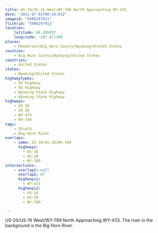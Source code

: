 ```yaml
---
title: US-20/US-16 West/WY-789 North Approaching WY-433
date: "2011-07-03T08:10:01Z"
imageid: "5906297911"
flickrid: "5906297911"
location:
    latitude: 44.265937
    longitude: -107.971109
places:
    - Manderson|Big Horn County|Wyoming|United States
counties:
    - Big Horn County|Wyoming|United States
countries:
    - United States
states:
    - Wyoming|United States
highwaytypes:
    - US Highway
    - US Highway
    - Wyoming State Highway
    - Wyoming State Highway
highways:
    - US-16
    - US-20
    - WY-433
    - WY-789
tags:
    - Shield
    - Big Horn River
overlaps:
    - name: US-16/US-20/WY-789
      highways:
        - US-16
        - US-20
        - WY-789
intersections:
    - overlap1: null
      overlap2: 87
      highways1:
        - WY-433
      highways2:
        - US-16
        - US-20
        - WY-789

---
```

US-20/US-16 West/WY-789 North Approaching WY-433.  The river in the background is the Big Horn River.